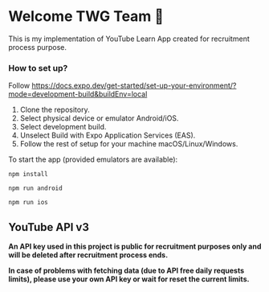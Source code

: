 # Welcome TWG Team 👋

This is my implementation of YouTube Learn App created for recruitment process purpose.


### How to set up?

Follow https://docs.expo.dev/get-started/set-up-your-environment/?mode=development-build&buildEnv=local

1. Clone the repository.
2. Select physical device or emulator Android/iOS.
3. Select development build.
4. Unselect Build with Expo Application Services (EAS).
5. Follow the rest of setup for your machine macOS/Linux/Windows.

To start the app (provided emulators are available):

`npm install`

`npm run android`

`npm run ios`

## YouTube API v3

**An API key used in this project is public for recruitment purposes only and will be deleted after recruitment process ends.**

**In case of problems with fetching data (due to API free daily requests limits), please use your own API key or wait for reset the current limits.**
